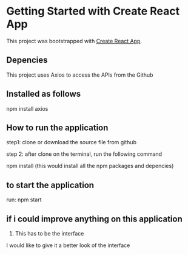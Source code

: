 # Getting Started with Create React App

This project was bootstrapped with [Create React App](https://github.com/facebook/create-react-app).

## Depencies

This project uses Axios to access the APIs from the Github

## Installed as follows

npm install axios

## How to run the application

step1: clone or download the source file from github

step 2: after clone on the terminal, run the following command

npm install (this would install all the npm packages and depencies)

## to start the application

run: npm start

## if i could improve anything on this application

1. This has to be the interface

I would like to give it a better look of the interface
